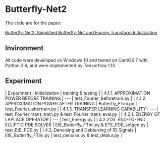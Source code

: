 # Butterfly-Net2
The code are for the paper:

[Butterfly-Net2: Simplified Butterfly-Net and Fourier Transform Initialization](https://arxiv.org/abs/1912.04154)<br />

## Invironment
All code were developed on Windows 10 and tested on CentOS 7 with Python 3.6, and were implemented by Tensorflow 1.13

## Experiment

| Experiment                                   | initialization          | training & testing                                        |
| 4.1.1. APPROXIMATION POWER BEFORE TRAINING   | ---                     | test_Fourier_beforetrain.py                               |
| 4.1.2. APPROXIMATION POWER AFTER TRAINING    | Butterfly_FTini.py      | test_Fourier_aftertrain.py                                |
| 4.1.3. TRANSFER LEARNING CAPABILITY          | ---                     | test_Fourier_trans_train.py & test_Fourier_trans_eval.py  |
| 4.2.1. ENERGY OF LAPLACE OPERATOR            | ---                     | test_Energy.py                                            |
| 4.2.2(3). END-TO-END ELLIPTIC PDE SOLVER     | EtE_Butterfly_FTini.py & ETE_PDE_setgen.py | test_EtE_PDE.py                        |
| 4.3. Denoising and Deblurring of 1D Signals  | EtE_Butterfly_FTini.py  | test_denoise.py & test_deblur.py                          |
